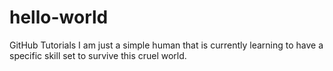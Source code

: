 # hello-world
GitHub Tutorials
I am just a simple human that is currently learning to have a specific skill set to survive this cruel world.
